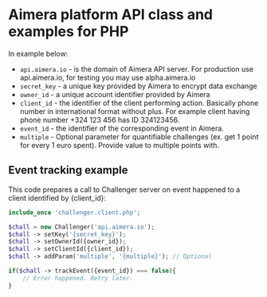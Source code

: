 Aimera platform API class and examples for PHP
===

In example below:
 - `api.aimera.io` - is the domain of Aimera API server. For production use api.aimera.io, for testing you may use alpha.aimera.io
 - `secret_key` - a unique key provided by Aimera to encrypt data exchange
 - `owner_id` - a unique account identifier provided by Aimera
 - `client_id` - the identifier of the client performing action. Basically phone number in international format without plus. For example client having phone number +324 123 456 has ID 324123456.
 - `event_id` - the identifier of the corresponding event in Aimera.
 - `multiple` - Optional parameter for quantifiable challenges (ex. get 1 point for every 1 euro spent). Provide value to multiple points with.

## Event tracking example

This code prepares a call to Challenger server on event happened to a client identified by {client_id}:

```php
include_once 'challenger.client.php';

$chall = new Challenger('api.aimera.io');
$chall -> setKey('{secret_key}');
$chall -> setOwnerId({owner_id});
$chall -> setClientId({client_id});
$chall -> addParam('multiple', '{multiple}'); // Optional

if($chall -> trackEvent({event_id}) === false){
    // Error happened. Retry later.
}
```
